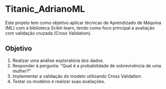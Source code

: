 # Titanic_AdrianoML

Este projeto tem como objetivo aplicar técnicas de Aprendizado de Máquina (ML) com a biblioteca Scikit-learn, tendo como foco principal a avaliação com validação cruzada (Cross Validation).

## Objetivo
1. Realizar uma análise exploratória dos dados.
2. Responder à pergunta: "Qual é a probabilidade de sobrevivência de uma mulher?"
3. Implementar a validação do modelo utilizando Cross Validation.
4. Testar os modelos e realizar suas avaliações.
